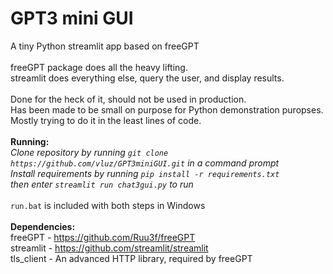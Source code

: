 # GPT3 mini GUI
A tiny Python streamlit app based on freeGPT 
<br>
<br>
freeGPT package does all the heavy lifting. 
<br>
streamlit does everything else, query the user, and display results.
<br>
<br>
Done for the heck of it, should not be used in production.
<br>
Has been made to be small on purpose for Python demonstration puropses.
<br>
Mostly trying to do it in the least lines of code.
<br>
<br>
**Running:**
<br>
*Clone repository by running `git clone https://github.com/vluz/GPT3miniGUI.git` in a command prompt*
<br>
*Install requirements by running `pip install -r requirements.txt`*
<br>
*then enter `streamlit run chat3gui.py` to run*
<br>
<br>
`run.bat` is included with both steps in Windows
<br>
<br>
**Dependencies:**
<br>
freeGPT - https://github.com/Ruu3f/freeGPT
<br>
streamlit - https://github.com/streamlit/streamlit
<br>
tls_client - An advanced HTTP library, required by freeGPT
<br>
<br>
